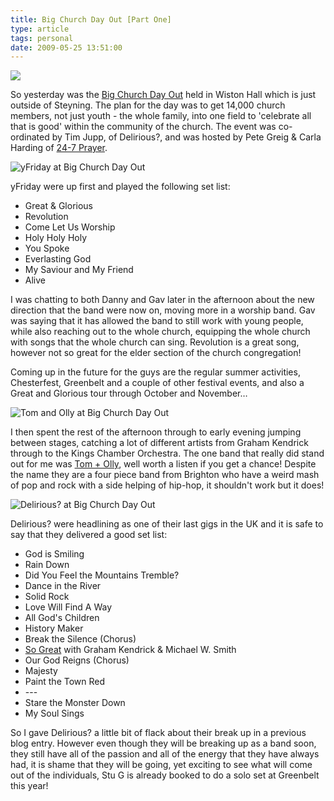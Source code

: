 ```yaml
---
title: Big Church Day Out [Part One]
type: article
tags: personal
date: 2009-05-25 13:51:00
---
```


![](/_assets/img/blog/2009/IMG_0171.jpg)

So yesterday was the <a href="https://www.thebigchurchdayout.com/">Big Church Day Out</a> held in Wiston Hall which is just outside of Steyning. The plan for the day was to get 14,000 church members, not just youth - the whole family, into one field to 'celebrate all that is good' within the community of the church. The event was co-ordinated by Tim Jupp, of Delirious?, and was hosted by Pete Greig &amp; Carla Harding of <a href="http://www.24-7prayer.com/">24-7 Prayer</a>.

![yFriday at Big Church Day Out](/_assets/img/blog/2009/IMG_0148.jpg)

yFriday were up first and played the following set list:

<ul><li>Great &amp; Glorious</li><li>Revolution</li><li>Come Let Us Worship</li><li>Holy Holy Holy</li><li>You Spoke</li><li>Everlasting God</li><li>My Saviour and My Friend</li><li>Alive</li></ul>

I was chatting to both Danny and Gav later in the afternoon about the new direction that the band were now on, moving more in a worship band. Gav was saying that it has allowed the band to still work with young people, while also reaching out to the whole church, equipping the whole church with songs that the whole church can sing. Revolution is a great song, however not so great for the elder section of the church congregation!

Coming up in the future for the guys are the regular summer activities, Chesterfest, Greenbelt and a couple of other festival events, and also a Great and Glorious tour through October and November…

![Tom and Olly at Big Church Day Out](/_assets/img/blog/2009/IMG_0167.jpg)

I then spent the rest of the afternoon through to early evening jumping between stages, catching a lot of different artists from Graham Kendrick through to the Kings Chamber Orchestra. The one band that really did stand out for me was <a href="https://www.myspace.com/tomandolly">Tom + Olly</a>, well worth a listen if you get a chance! Despite the name they are a four piece band from Brighton who have a weird mash of pop and rock with a side helping of hip-hop, it shouldn't work but it does!

![Delirious? at Big Church Day Out](/_assets/img/blog/2009/IMG_0205.jpg)

Delirious? were headlining as one of their last gigs in the UK and it is safe to say that they delivered a good set list:

<ul><li>God is Smiling</li><li>Rain Down</li><li>Did You Feel the Mountains Tremble?</li><li>Dance in the River</li><li>Solid Rock</li><li>Love Will Find A Way</li><li>All God's Children</li><li>History Maker</li><li>Break the Silence (Chorus)</li><li><a href="https://www.youtube.com/watch?v=fyBtL93-BGA&amp;feature=player_embedded">So Great</a> with Graham Kendrick &amp; Michael W. Smith</li><li>Our God Reigns (Chorus)</li><li>Majesty</li><li>Paint the Town Red</li><li>---</li><li>Stare the Monster Down</li><li>My Soul Sings</li></ul>

So I gave Delirious? a little bit of flack about their break up in a previous blog entry. However even though they will be breaking up as a band soon, they still have all of the passion and all of the energy that they have always had, it is shame that they will be going, yet exciting to see what will come out of the individuals, Stu G is already booked to do a solo set at Greenbelt this year!
